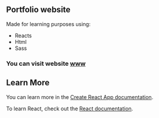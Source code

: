 ## Portfolio website

Made for learning purposes using:

- Reacts
- Html
- Sass

### You can visit website [www](https://aktoriukas.com)

## Learn More

You can learn more in the [Create React App documentation](https://facebook.github.io/create-react-app/docs/getting-started).

To learn React, check out the [React documentation](https://reactjs.org/).

